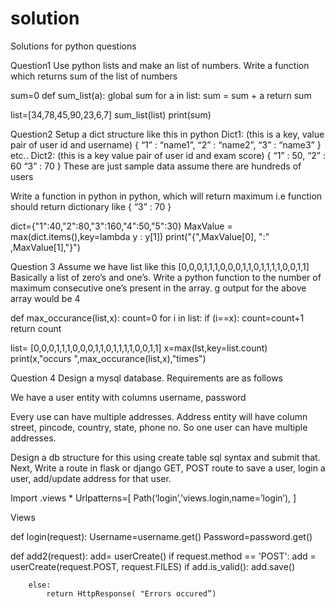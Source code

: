# solution
Solutions for python questions


Question1
Use python lists and make an list of numbers.
Write a function which returns sum of the list of numbers

sum=0
def  sum_list(a):
    global sum
    for a in list:
        sum = sum + a
    return sum

list=[34,78,45,90,23,6,7]
sum_list(list)
print(sum)
 
Question2 
Setup a dict structure like this in python
Dict1: (this is a key, value pair of user id and username)
{
   “1” : “name1”,
   “2” : “name2”,
   “3” : “name3”
} etc.. 
Dict2: (this is a key value pair of user id and exam score) 
{
   “1” : 50,
   “2” : 60
   “3” : 70
}
These are just sample data assume there are hundreds of users 

Write a function in python in python, which will return maximum i.e function should return dictionary like
{
  “3” : 70
}

dict={"1":40,"2":80,"3":160,"4":50,"5":30}
MaxValue = max(dict.items(),key=lambda  y : y[1])
print("{",MaxValue[0], ":" ,MaxValue[1],"}")
 
 
Question 3
Assume we have list like this
[0,0,0,1,1,1,0,0,0,1,1,0,1,1,1,1,0,0,1,1]
Basically a list of zero’s and one’s.
Write a python function to the number of maximum consecutive  one’s present in the array. 
g output for the above array would be 4

def max_occurance(list,x):
    count=0
    for i in list:
        if (i==x):
            count=count+1
    return count

list= [0,0,0,1,1,1,0,0,0,1,1,0,1,1,1,1,0,0,1,1]
x=max(lst,key=list.count)
print(x,"occurs ",max_occurance(list,x),"times")
 
 
Question 4
Design a mysql database. Requirements are as follows 


We have a user entity with columns username, password




Every use can have multiple addresses. Address entity will have column street, pincode, country, state, phone no. So one user can have multiple addresses. 


Design a db structure for this using create table sql syntax and submit that.
Next,
Write a route in flask or django GET, POST route to save a user, login a user, add/update address for that user.

 
Import .views *
Urlpatterns=[
    Path(‘login’,’views.login,name=’login’),
]
 
 
 
Views 
 
def login(request):
    Username=username.get()
    Password=password.get()
 
def  add2(request):
    add= userCreate()
    if request.method == 'POST':
        add = userCreate(request.POST, request.FILES)
        if add.is_valid():
            add.save()
            
        else:
            return HttpResponse( "Errors occured”)





